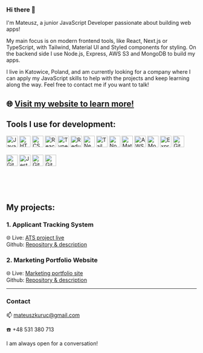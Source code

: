 ### Hi there 👋
I'm Mateusz, a junior JavaScript Developer passionate about building web apps!
<p>My main focus is on modern frontend tools, like React, Next.js or TypeScript, with Tailwind, Material UI and Styled components for styling. On the backend side I use Node.js, Express, AWS S3 and MongoDB to build my apps.</p>
<p>I live in Katowice, Poland, and am currently looking for a company where I can apply my JavaScript skills to help with the projects and keep learning along the way. Feel free to contact me if you want to talk!</p>

🌐 [Visit my website to learn more!](https://www.mateuszkuruc.com)
---
### <h2>Tools I use for development:</h2>

<img alt="JavaScript" width="30px" style="margin-bottom: 20px" src="https://cdn.jsdelivr.net/gh/devicons/devicon/icons/javascript/javascript-original.svg" />
<img alt="HTML" width="30px" style="margin-bottom: 20px" src="https://cdn.jsdelivr.net/gh/devicons/devicon/icons/html5/html5-original.svg" />    
<img alt="CSS" width="30px" style="margin-bottom: 20px" src="https://cdn.jsdelivr.net/gh/devicons/devicon/icons/css3/css3-original.svg" />     
<img alt="React" width="30px" style="margin-bottom: 20px" src="https://cdn.jsdelivr.net/gh/devicons/devicon/icons/react/react-original.svg" />      
<img alt="TypeScript" width="30px" style="margin-bottom: 20px" src="https://cdn.jsdelivr.net/gh/devicons/devicon/icons/typescript/typescript-original.svg" />    
<img alt="Redux" width="30px" style="margin-bottom: 20px" src="https://cdn.jsdelivr.net/gh/devicons/devicon/icons/redux/redux-original.svg" />    
<img alt="Next.js" width="30px" style="margin-bottom: 20px"  src="https://cdn.jsdelivr.net/gh/devicons/devicon/icons/nextjs/nextjs-original.svg" />     
<img alt="Tailwind" width="30px" style="margin-bottom: 20px" src="https://cdn.jsdelivr.net/gh/devicons/devicon/icons/tailwindcss/tailwindcss-plain.svg" />      
<img alt="Node.js" width="30px" style="margin-bottom: 20px"  src="https://cdn.jsdelivr.net/gh/devicons/devicon/icons/nodejs/nodejs-original.svg" />    
<img alt="Material UI" width="30px" style="margin-bottom: 20px"  src="https://cdn.jsdelivr.net/gh/devicons/devicon/icons/materialui/materialui-original.svg" />
<img alt="AWS" width="30px" style="margin-bottom: 20px" src="https://cdn.jsdelivr.net/gh/devicons/devicon/icons/amazonwebservices/amazonwebservices-plain-wordmark.svg" />
<img alt="MongoDB" width="30px" style="margin-bottom: 20px" src="https://cdn.jsdelivr.net/gh/devicons/devicon/icons/mongodb/mongodb-original.svg" />
<img alt="Express" width="30px" style="margin-bottom: 20px" src="https://cdn.jsdelivr.net/gh/devicons/devicon/icons/express/express-original.svg" />
<img alt="Git" width="30px" style="margin-bottom: 20px" src="https://cdn.jsdelivr.net/gh/devicons/devicon/icons/git/git-original.svg" /> 
<img alt="Github" width="30px" style="margin-bottom: 20px"  src="https://cdn.jsdelivr.net/gh/devicons/devicon/icons/github/github-original.svg" />
<img alt="Jest" width="30px" style="margin-bottom: 20px" src="https://cdn.jsdelivr.net/gh/devicons/devicon/icons/jest/jest-plain.svg" />
<img alt="Git" width="30px" style="margin-bottom: 20px"  src="https://cdn.jsdelivr.net/gh/devicons/devicon/icons/graphql/graphql-plain.svg" />     
<img alt="Git" width="30px" style="margin-bottom: 20px" src="https://cdn.jsdelivr.net/gh/devicons/devicon/icons/sass/sass-original.svg" />  



<br/><br/>



### <h2>My projects:</h2>


<h3>1. Applicant Tracking System</h3>



🌐 Live: [ATS project live](https://ats-mateuszkuruc.onrender.com/)  
Github: [Repository & description](https://github.com/MateuszKuruc/ATS-recruitment-app)



<h3>2. Marketing Portfolio Website</h3>



🌐 Live: [Marketing portfolio site](https://www.reklamyfacebook.pl/)  
Github: [Repository & description](https://github.com/MateuszKuruc/marketing-portfolio)

<hr/>

### <h3>Contact</h3>


📫 mateuszkuruc@gmail.com


☎️ +48 531 380 713


I am always open for a conversation!

